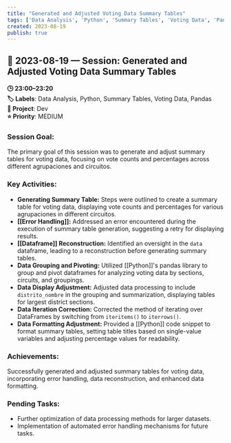 ```yaml
---
title: "Generated and Adjusted Voting Data Summary Tables"
tags: ['Data Analysis', 'Python', 'Summary Tables', 'Voting Data', 'Pandas']
created: 2023-08-19
publish: true
---
```


## 📅 2023-08-19 — Session: Generated and Adjusted Voting Data Summary Tables

**🕒 23:00–23:20**  
**🏷️ Labels**: Data Analysis, Python, Summary Tables, Voting Data, Pandas  
**📂 Project**: Dev  
**⭐ Priority**: MEDIUM  


### Session Goal:
The primary goal of this session was to generate and adjust summary tables for voting data, focusing on vote counts and percentages across different agrupaciones and circuitos.

### Key Activities:
- **Generating Summary Table:** Steps were outlined to create a summary table for voting data, displaying vote counts and percentages for various agrupaciones in different circuitos.
- **[[Error Handling]]:** Addressed an error encountered during the execution of summary table generation, suggesting a retry for displaying results.
- **[[Dataframe]] Reconstruction:** Identified an oversight in the `data` dataframe, leading to a reconstruction before generating summary tables.
- **Data Grouping and Pivoting:** Utilized [[Python]]'s pandas library to group and pivot dataframes for analyzing voting data by sections, circuits, and groupings.
- **Data Display Adjustment:** Adjusted data processing to include `distrito_nombre` in the grouping and summarization, displaying tables for largest district sections.
- **Data Iteration Correction:** Corrected the method of iterating over DataFrames by switching from `iteritems()` to `iterrows()`.
- **Data Formatting Adjustment:** Provided a [[Python]] code snippet to format summary tables, setting table titles based on single-value variables and adjusting percentage values for readability.

### Achievements:
Successfully generated and adjusted summary tables for voting data, incorporating error handling, data reconstruction, and enhanced data formatting.

### Pending Tasks:
- Further optimization of data processing methods for larger datasets.
- Implementation of automated error handling mechanisms for future tasks.
